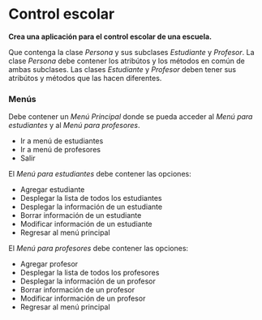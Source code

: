 # Control escolar

**Crea una aplicación para el control escolar de una escuela.**

Que contenga la clase *Persona* y sus subclases *Estudiante* y *Profesor*. 
La clase *Persona* debe contener los atribútos y los métodos en común de ambas subclases. Las clases *Estudiante* y *Profesor* deben tener sus atribútos y métodos que las hacen diferentes.

### Menús

Debe contener un *Menú Principal* donde se pueda acceder al *Menú para estudiantes* y al *Menú para profesores*.

- Ir a menú de estudiantes
- Ir a menú de profesores
- Salir

El *Menú para estudiantes* debe contener las opciones:

- Agregar estudiante
- Desplegar la lista de todos los estudiantes
- Desplegar la información de un estudiante
- Borrar información de un estudiante
- Modificar información de un estudiante
- Regresar al menú principal

El *Menú para profesores* debe contener las opciones:

- Agregar profesor
- Desplegar la lista de todos los profesores
- Desplegar la información de un profesor
- Borrar información de un profesor
- Modificar información de un profesor
- Regresar al menú principal

